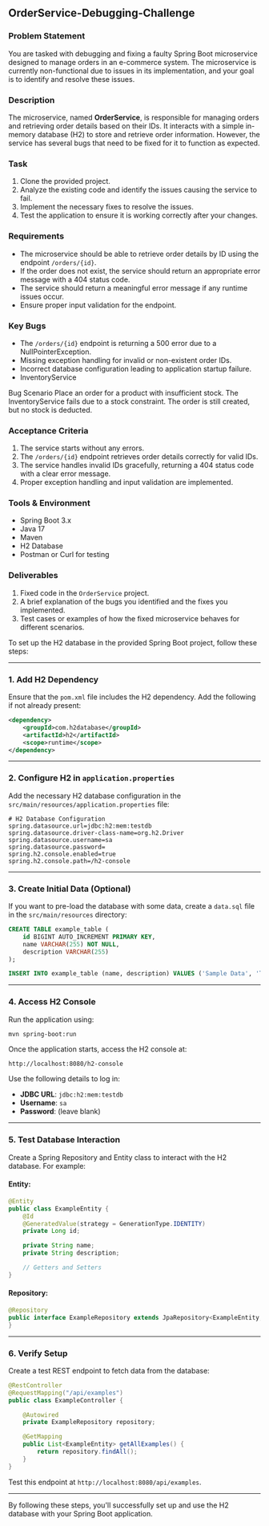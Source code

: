 ## OrderService-Debugging-Challenge

### Problem Statement
You are tasked with debugging and fixing a faulty Spring Boot microservice designed to manage orders in an e-commerce system. The microservice is currently non-functional due to issues in its implementation, and your goal is to identify and resolve these issues.

### Description
The microservice, named **OrderService**, is responsible for managing orders and retrieving order details based on their IDs. It interacts with a simple in-memory database (H2) to store and retrieve order information. However, the service has several bugs that need to be fixed for it to function as expected.

### Task
1. Clone the provided project.
2. Analyze the existing code and identify the issues causing the service to fail.
3. Implement the necessary fixes to resolve the issues.
4. Test the application to ensure it is working correctly after your changes.

### Requirements
- The microservice should be able to retrieve order details by ID using the endpoint `/orders/{id}`.
- If the order does not exist, the service should return an appropriate error message with a 404 status code.
- The service should return a meaningful error message if any runtime issues occur.
- Ensure proper input validation for the endpoint.

### Key Bugs
- The `/orders/{id}` endpoint is returning a 500 error due to a NullPointerException.
- Missing exception handling for invalid or non-existent order IDs.
- Incorrect database configuration leading to application startup failure.
- InventoryService
  
Bug Scenario
Place an order for a product with insufficient stock.
The InventoryService fails due to a stock constraint.
The order is still created, but no stock is deducted.

### Acceptance Criteria
1. The service starts without any errors.
2. The `/orders/{id}` endpoint retrieves order details correctly for valid IDs.
3. The service handles invalid IDs gracefully, returning a 404 status code with a clear error message.
4. Proper exception handling and input validation are implemented.

### Tools & Environment
- Spring Boot 3.x
- Java 17
- Maven
- H2 Database
- Postman or Curl for testing

### Deliverables
1. Fixed code in the `OrderService` project.
2. A brief explanation of the bugs you identified and the fixes you implemented.
3. Test cases or examples of how the fixed microservice behaves for different scenarios.


To set up the H2 database in the provided Spring Boot project, follow these steps:

---

### **1. Add H2 Dependency**
Ensure that the `pom.xml` file includes the H2 dependency. Add the following if not already present:
```xml
<dependency>
    <groupId>com.h2database</groupId>
    <artifactId>h2</artifactId>
    <scope>runtime</scope>
</dependency>
```

---

### **2. Configure H2 in `application.properties`**
Add the necessary H2 database configuration in the `src/main/resources/application.properties` file:
```properties
# H2 Database Configuration
spring.datasource.url=jdbc:h2:mem:testdb
spring.datasource.driver-class-name=org.h2.Driver
spring.datasource.username=sa
spring.datasource.password=
spring.h2.console.enabled=true
spring.h2.console.path=/h2-console
```

---

### **3. Create Initial Data (Optional)**
If you want to pre-load the database with some data, create a `data.sql` file in the `src/main/resources` directory:
```sql
CREATE TABLE example_table (
    id BIGINT AUTO_INCREMENT PRIMARY KEY,
    name VARCHAR(255) NOT NULL,
    description VARCHAR(255)
);

INSERT INTO example_table (name, description) VALUES ('Sample Data', 'This is a sample entry.');
```

---

### **4. Access H2 Console**
Run the application using:
```bash
mvn spring-boot:run
```
Once the application starts, access the H2 console at:
```
http://localhost:8080/h2-console
```

Use the following details to log in:
- **JDBC URL**: `jdbc:h2:mem:testdb`
- **Username**: `sa`
- **Password**: (leave blank)

---

### **5. Test Database Interaction**
Create a Spring Repository and Entity class to interact with the H2 database. For example:

#### Entity:
```java
@Entity
public class ExampleEntity {
    @Id
    @GeneratedValue(strategy = GenerationType.IDENTITY)
    private Long id;

    private String name;
    private String description;

    // Getters and Setters
}
```

#### Repository:
```java
@Repository
public interface ExampleRepository extends JpaRepository<ExampleEntity, Long> {
}
```

---

### **6. Verify Setup**
Create a test REST endpoint to fetch data from the database:
```java
@RestController
@RequestMapping("/api/examples")
public class ExampleController {

    @Autowired
    private ExampleRepository repository;

    @GetMapping
    public List<ExampleEntity> getAllExamples() {
        return repository.findAll();
    }
}
```
Test this endpoint at `http://localhost:8080/api/examples`.

---

By following these steps, you'll successfully set up and use the H2 database with your Spring Boot application.
